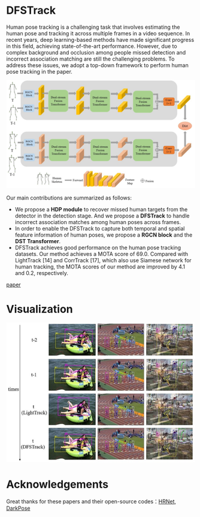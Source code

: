 # DFSTrack
Human pose tracking is a challenging task that involves estimating the human pose and tracking it across multiple frames in a video sequence. In recent years, deep learning-based methods have made significant progress in this field, achieving state-of-the-art performance. However, due to complex background and occlusion among people missed detection and incorrect association matching are still the challenging problems. To address these issues, we adopt a top-down framework to perform human pose tracking in the paper.

![image](https://github.com/yhtian2023/DFSTrack/blob/main/img-folder/dfstrack.jpg)<br />

Our main contributions are summarized as follows:
* We propose a **HDP module** to recover missed human targets from the detector in the detection stage. And we propose a **DFSTrack** to handle incorrect association matches among human poses across frames.
* In order to enable the DFSTrack to capture both temporal and spatial feature information of human poses, we propose a **RGCN block** and the **DST Transformer**.
* DFSTrack achieves good performance on the human pose tracking datasets. Our method achieves a MOTA score of 69.0. Compared with LightTrack [​14​] and CorrTrack [​17​], which also use Siamese network for human tracking, the MOTA scores of our method are improved by 4.1 and 0.2, respectively.
  
[paper](https://doi.org/10.1016/j.imavis.2024.105117)

# Visualization
![image](https://github.com/yhtian2023/DFSTrack/blob/main/img-folder/Visualization.jpg)<br />
# Acknowledgements
Great thanks for these papers and their open-source codes：[HRNet](https://github.com/leoxiaobin/deep-high-resolution-net.pytorch), [DarkPose](https://github.com/ilovepose/DarkPose)
